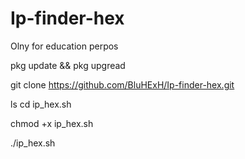 # Ip-finder-hex
Olny for education perpos


pkg update && pkg upgread

git clone https://github.com/BluHExH/Ip-finder-hex.git

ls
cd ip_hex.sh

chmod +x ip_hex.sh


./ip_hex.sh
